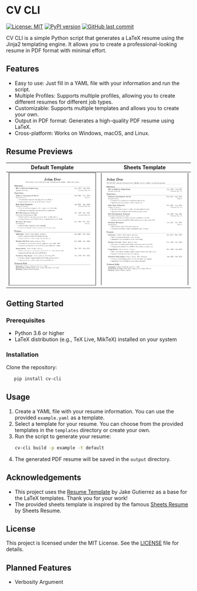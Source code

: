 # CV CLI

[![License: MIT](https://img.shields.io/badge/License-MIT-yellow.svg)](https://opensource.org/licenses/MIT) [![PyPI version](https://badge.fury.io/py/cv-cli.svg)](https://pypi.org/project/cv-cli/) [![GitHub last commit](https://img.shields.io/github/last-commit/danielaca18/cv-cli.svg)](https://github.com/danielaca18/cv-cli/commits/main)

CV CLI is a simple Python script that generates a LaTeX resume using the Jinja2 templating engine. It allows you to create a professional-looking resume in PDF format with minimal effort.

## Features
- Easy to use: Just fill in a YAML file with your information and run the script.
- Multiple Profiles: Supports multiple profiles, allowing you to create different resumes for different job types.
- Customizable: Supports multiple templates and allows you to create your own.
- Output in PDF format: Generates a high-quality PDF resume using LaTeX.
- Cross-platform: Works on Windows, macOS, and Linux.

## Resume Previews
| Default Template | Sheets Template |
|------------------|-----------------|
| ![Default Template](previews/default.png) | ![Sheets Template](previews/sheets.png) |


## Getting Started
### Prerequisites
- Python 3.6 or higher
- LaTeX distribution (e.g., TeX Live, MikTeX) installed on your system

### Installation
Clone the repository:
```bash
   pip install cv-cli
```

## Usage
1. Create a YAML file with your resume information. You can use the provided `example.yaml` as a template.
2. Select a template for your resume. You can choose from the provided templates in the `templates` directory or create your own.
3. Run the script to generate your resume:
   ```bash
   cv-cli build -p example -t default
   ```
4. The generated PDF resume will be saved in the `output` directory.

## Acknowledgements
- This project uses the [Resume Template](https://github.com/jakegut/resume) by Jake Gutierrez as a base for the LaTeX templates. Thank you for your work!
- The provided sheets template is inspired by the famous [Sheets Resume](https://sheetsresume.com/resume-template/) by Sheets Resume.

## License
This project is licensed under the MIT License. See the [LICENSE](LICENSE) file for details.

## Planned Features
- Verbosity Argument